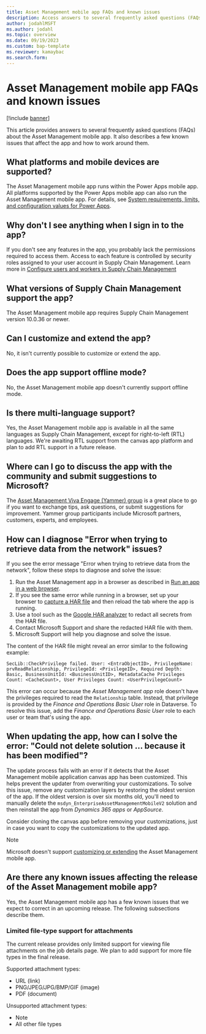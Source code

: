 ```yaml
---
title: Asset Management mobile app FAQs and known issues
description: Access answers to several frequently asked questions (FAQs) about the Asset Management mobile app, including questions about supported platforms and devices.
author: jodahlMSFT
ms.author: jodahl
ms.topic: overview
ms.date: 09/19/2023
ms.custom: bap-template
ms.reviewer: kamaybac
ms.search.form:
---
```


# Asset Management mobile app FAQs and known issues

[!include [banner](../../includes/banner.md)]

This article provides answers to several frequently asked questions (FAQs) about the Asset Management mobile app. It also describes a few known issues that affect the app and how to work around them.

## What platforms and mobile devices are supported?

The Asset Management mobile app runs within the Power Apps mobile app. All platforms supported by the Power Apps mobile app can also run the Asset Management mobile app. For details, see [System requirements, limits, and configuration values for Power Apps](/power-apps/limits-and-config).

## Why don't I see anything when I sign in to the app?

If you don't see any features in the app, you probably lack the permissions required to access them. Access to each feature is controlled by security roles assigned to your user account in Supply Chain Management. Learn more in [Configure users and workers in Supply Chain Management](onboard-app.md#roles-workers)

## What versions of Supply Chain Management support the app?

The Asset Management mobile app requires Supply Chain Management version 10.0.36 or newer.

## <a name="customize"></a>Can I customize and extend the app?

No, it isn't currently possible to customize or extend the app.

## Does the app support offline mode?

No, the Asset Management mobile app doesn't currently support offline mode.

## Is there multi-language support?

Yes, the Asset Management mobile app is available in all the same languages as Supply Chain Management, except for right-to-left (RTL) languages. We're awaiting RTL support from the canvas app platform and plan to add RTL support in a future release.

## Where can I go to discuss the app with the community and submit suggestions to Microsoft?

The [Asset Management Viva Engage (Yammer) group](https://www.yammer.com/dynamicsaxfeedbackprograms/#/threads/inGroup?type=in_group&feedId=17556554&view=all) is a great place to go if you want to exchange tips, ask questions, or submit suggestions for improvement. Yammer group participants include Microsoft partners, customers, experts, and employees.

## How can I diagnose "Error when trying to retrieve data from the network" issues?

If you see the error message "Error when trying to retrieve data from the network", follow these steps to diagnose and solve the issue:

1. Run the Asset Management app in a browser as described in [Run an app in a web browser](/power-apps/user/run-app-browser).
1. If you see the same error while running in a browser, set up your browser to [capture a HAR file](/microsoft-edge/devtools-guide-chromium/network/reference#save-all-network-requests-to-a-har-file) and then reload the tab where the app is running.
1. Use a tool such as the [Google HAR analyzer](https://toolbox.googleapps.com/apps/har_analyzer/) to redact all secrets from the HAR file.
1. Contact Microsoft Support and share the redacted HAR file with them.
1. Microsoft Support will help you diagnose and solve the issue.

The content of the HAR file might reveal an error similar to the following example:

```text
SecLib::CheckPrivilege failed. User: <EntraObjectID>, PrivilegeName: prvReadRelationship, PrivilegeId: <PrivilegeID>, Required Depth: Basic, BusinessUnitId: <BusinessUnitID>, MetadataCache Privileges Count: <CacheCount>, User Privileges Count: <UserPrivilegeCount>
```

This error can occur because the *Asset Management app* role doesn't have the privileges required to read the `Relationship` table. Instead, that privilege is provided by the *Finance and Operations Basic User* role in Dataverse. To resolve this issue, add the *Finance and Operations Basic User* role to each user or team that's using the app.

## When updating the app, how can I solve the error: "Could not delete solution ... because it has been modified"?

The update process fails with an error if it detects that the Asset Management mobile application canvas app has been customized. This helps prevent the updater from overwriting your customizations. To solve this issue, remove any customization layers by restoring the oldest version of the app. If the oldest version is over six months old, you'll need to manually delete the `msdyn_EnterpriseAssetManagementMobileV2` solution and then reinstall the app from *Dynamics 365 apps* or *AppSource*.

Consider cloning the canvas app before removing your customizations, just in case you want to copy the customizations to the updated app.

> [!NOTE]
> Microsoft doesn't support [customizing or extending](#customize) the Asset Management mobile app.

## Are there any known issues affecting the release of the Asset Management mobile app?

Yes, the Asset Management mobile app has a few known issues that we expect to correct in an upcoming release. The following subsections describe them.

### Limited file-type support for attachments

The current release provides only limited support for viewing file attachments on the job details page. We plan to add support for more file types in the final release.

Supported attachment types:

- URL (link)
- PNG/JPEG/JPG/BMP/GIF (image)
- PDF (document)

Unsupported attachment types:

- Note
- All other file types
